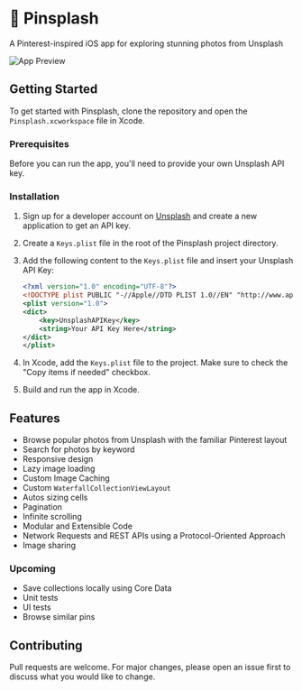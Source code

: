 # 📌 Pinsplash
A Pinterest-inspired iOS app for exploring stunning photos from Unsplash

![App Preview](demo.gif)

## Getting Started

To get started with Pinsplash, clone the repository and open the `Pinsplash.xcworkspace` file in Xcode. 

### Prerequisites

Before you can run the app, you'll need to provide your own Unsplash API key.

### Installation

1. Sign up for a developer account on [Unsplash](https://unsplash.com/developers) and create a new application to get an API key.

2. Create a `Keys.plist` file in the root of the Pinsplash project directory.

3. Add the following content to the `Keys.plist` file and insert your Unsplash API Key:

    ```xml
    <?xml version="1.0" encoding="UTF-8"?>
    <!DOCTYPE plist PUBLIC "-//Apple//DTD PLIST 1.0//EN" "http://www.apple.com/DTDs/PropertyList-1.0.dtd">
    <plist version="1.0">
    <dict>
        <key>UnsplashAPIKey</key>
        <string>Your API Key Here</string>
    </dict>
    </plist>
    ```
    
4. In Xcode, add the `Keys.plist` file to the project. Make sure to check the "Copy items if needed" checkbox.

5. Build and run the app in Xcode.

## Features

- Browse popular photos from Unsplash with the familiar Pinterest layout
- Search for photos by keyword
- Responsive design
- Lazy image loading
- Custom Image Caching
- Custom `WaterfallCollectionViewLayout` 
- Autos sizing cells
- Pagination
- Infinite scrolling
- Modular and Extensible Code
- Network Requests and REST APIs using a Protocol-Oriented Approach
- Image sharing

### Upcoming
- Save collections locally using Core Data
- Unit tests
- UI tests
- Browse similar pins

## Contributing

Pull requests are welcome. For major changes, please open an issue first to discuss what you would like to change.


